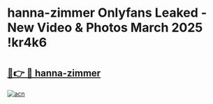 # hanna-zimmer Onlyfans Leaked - New Video & Photos March 2025 !kr4k6

# <h2><a href="https://oiivd4.iuczelnia.edu.pl?title=hanna-zimmer&ref=kr4k6">🔗👉 🔴 hanna-zimmer</a></h2>

[![acn](https://github.com/user-attachments/assets/0f9c940e-d8b0-45ae-aac7-cd30a18b3e1c)](https://oiivd4.iuczelnia.edu.pl?title=hanna-zimmer&ref=kr4k6)

